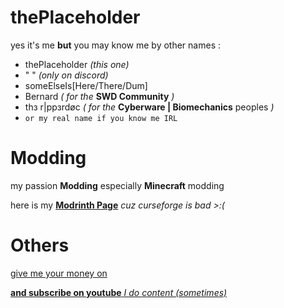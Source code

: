 # thePlaceholder
yes it's me **but** you may know me by other names :
 - thePlaceholder *(this one)*
 - " " *(only on discord)*
 - someElseIs[Here/There/Dum]
 - Bernard *( for the* **SWD Community** *)*
 - thз r|ppзrdøc *( for the* **Cyberware | Biomechanics** peoples *)*
 - `or my real name if you know me IRL`

# Modding
my passion **Modding** especially **Minecraft** modding

here is my **[Modrinth Page](https://modrinth.com/user/thePlaceholder)** *cuz curseforge is bad >:(*

# Others
[give me your money on](https://ko-fi.com/theplaceholder)

[**and subscribe on youtube** *I do content (sometimes)*](https://www.youtube.com/channel/UCkOEs5_droCVyvaYb45CsYQ)
